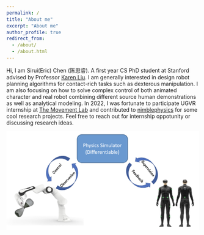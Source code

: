 ```yaml
---
permalink: /
title: "About me"
excerpt: "About me"
author_profile: true
redirect_from: 
  - /about/
  - /about.html
---
```


Hi, I am Sirui(Eric) Chen (陈思睿). A first year CS PhD student at Stanford advised by Professor [Karen Liu](https://tml.stanford.edu/people/karen-liu). I am generally interested in design robot planning algorithms for contact-rich tasks such as dexterous manipulation. I am also focusing on how to solve complex control of both animated character and real robot combining different source human demonstrations as well as analytical modeling. In 2022, I was fortunate to participate UGVR internship at [The Movement Lab](https://tml.stanford.edu) and contributed to [nimblephysics](https://nimblephysics.org) for some cool research projects. Feel free to reach out for internship oppotunity or discussing research ideas.

![research goal](/images/goal.png)
